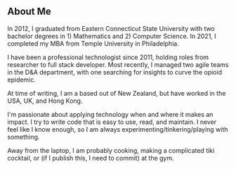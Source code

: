 ## About Me

In 2012, I graduated from Eastern Connecticut State University with two bachelor
degrees in 1) Mathematics and 2) Computer Science. In 2021, I completed my MBA from Temple University in Philadelphia.

I have been a professional technologist since 2011, holding roles from researcher to full stack developer.
Most recently, I managed two agile teams in the D&A department, with one searching for insights to curve the opioid epidemic.

At time of writing, I am a based out of New Zealand, but have worked in the USA, UK, and Hong Kong. 

I'm passionate about applying technology when and where it makes an impact. I try to write code that is easy to use, read, and maintain.
I never feel like I know enough, so I am always experimenting/tinkering/playing with something.

Away from the laptop, I am probably cooking, making a complicated tiki cocktail, or (if I publish this, I need to commit) at the gym. 
